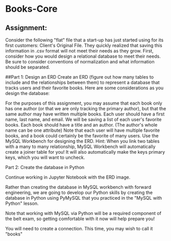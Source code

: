 # Books-Core
## Assignment:
Consider the following "flat" file that a start-up has just started using for its first customers: Client's Original File. They quickly realized that saving this information in .csv format will not meet their needs as they grow. First, consider how you would design a relational database to meet their needs. Be sure to consider conventions of normalization and what information should be separated.

##Part 1: Design an ERD
Create an ERD (figure out how many tables to include and the relationships between them) to represent a database that tracks users and their favorite books. Here are some considerations as you design the database:

For the purposes of this assignment, you may assume that each book only has one author (or that we are only tracking the primary author), but that the same author may have written multiple books.
Each user should have a first name, last name, and email.
We will be saving a list of each user's favorite books.
Each book should have a title and an author. (The author's whole name can be one attribute)
Note that each user will have multiple favorite books, and a book could certainly be the favorite of many users.
Use the MySQL Workbench for designing the ERD.
Hint: When you link two tables with a many to many relationship, MySQL Workbench will automatically create a joiner table for you! It will also automatically make the keys primary keys, which you will want to uncheck.

Part 2: Create the database in Python

Continue working in Jupyter Notebook with the ERD image.

Rather than creating the database in MySQL workbench with forward engineering, we are going to develop our Python skills by creating the database in Python using PyMySQL that you practiced in the "MySQL with Python" lesson.

Note that working with MySQL via Python will be a required component of the belt exam, so getting comfortable with it now will help prepare you!

You will need to create a connection. This time, you may wish to call it "books"
